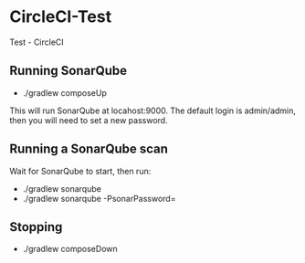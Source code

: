# CircleCI-Test
Test - CircleCI

## Running SonarQube
- ./gradlew composeUp

This will run SonarQube at locahost:9000. The default login is admin/admin, then you will need to set a new password.

## Running a SonarQube scan
Wait for SonarQube to start, then run:
- ./gradlew sonarqube
- ./gradlew sonarqube -PsonarPassword=<admin-password>

## Stopping
- ./gradlew composeDown
